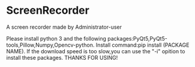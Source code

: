 # ScreenRecorder
A screen recorder made by Administrator-user

Please install python 3 and the following packages:PyQt5,PyQt5-tools,Pillow,Numpy,Opencv-python.
Install command:pip install (PACKAGE NAME).
If the download speed is too slow,you can use the "-i" opition to install these packages.
THANKS FOR USING!
